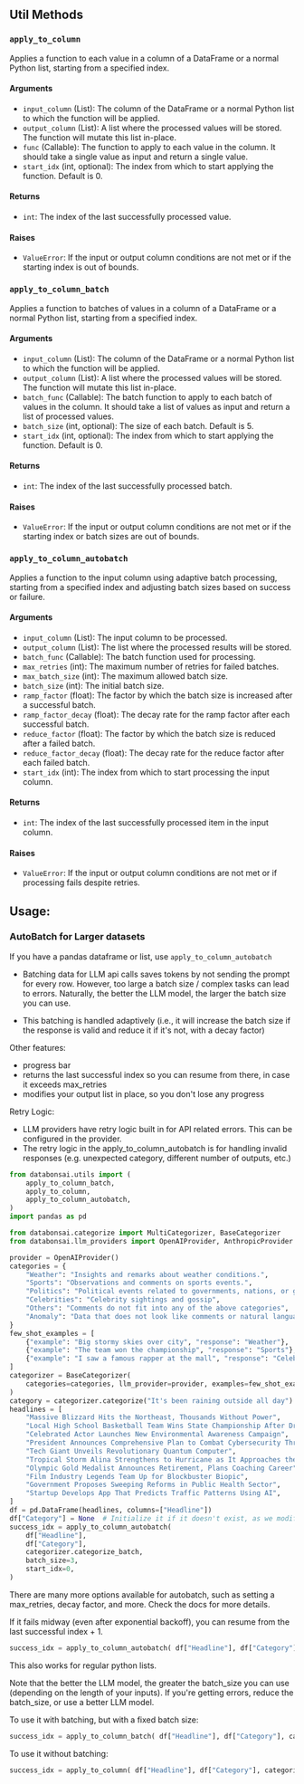 ## Util Methods

### `apply_to_column`

Applies a function to each value in a column of a DataFrame or a normal Python
list, starting from a specified index.

#### Arguments

-   `input_column` (List): The column of the DataFrame or a normal Python list
    to which the function will be applied.
-   `output_column` (List): A list where the processed values will be stored.
    The function will mutate this list in-place.
-   `func` (Callable): The function to apply to each value in the column. It
    should take a single value as input and return a single value.
-   `start_idx` (int, optional): The index from which to start applying the
    function. Default is 0.

#### Returns

-   `int`: The index of the last successfully processed value.

#### Raises

-   `ValueError`: If the input or output column conditions are not met or if the
    starting index is out of bounds.

### `apply_to_column_batch`

Applies a function to batches of values in a column of a DataFrame or a normal
Python list, starting from a specified index.

#### Arguments

-   `input_column` (List): The column of the DataFrame or a normal Python list
    to which the function will be applied.
-   `output_column` (List): A list where the processed values will be stored.
    The function will mutate this list in-place.
-   `batch_func` (Callable): The batch function to apply to each batch of values
    in the column. It should take a list of values as input and return a list of
    processed values.
-   `batch_size` (int, optional): The size of each batch. Default is 5.
-   `start_idx` (int, optional): The index from which to start applying the
    function. Default is 0.

#### Returns

-   `int`: The index of the last successfully processed batch.

#### Raises

-   `ValueError`: If the input or output column conditions are not met or if the
    starting index or batch sizes are out of bounds.

### `apply_to_column_autobatch`

Applies a function to the input column using adaptive batch processing, starting
from a specified index and adjusting batch sizes based on success or failure.

#### Arguments

-   `input_column` (List): The input column to be processed.
-   `output_column` (List): The list where the processed results will be stored.
-   `batch_func` (Callable): The batch function used for processing.
-   `max_retries` (int): The maximum number of retries for failed batches.
-   `max_batch_size` (int): The maximum allowed batch size.
-   `batch_size` (int): The initial batch size.
-   `ramp_factor` (float): The factor by which the batch size is increased after
    a successful batch.
-   `ramp_factor_decay` (float): The decay rate for the ramp factor after each
    successful batch.
-   `reduce_factor` (float): The factor by which the batch size is reduced after
    a failed batch.
-   `reduce_factor_decay` (float): The decay rate for the reduce factor after
    each failed batch.
-   `start_idx` (int): The index from which to start processing the input
    column.

#### Returns

-   `int`: The index of the last successfully processed item in the input
    column.

#### Raises

-   `ValueError`: If the input or output column conditions are not met or if
    processing fails despite retries.

## Usage:

### AutoBatch for Larger datasets

If you have a pandas dataframe or list, use `apply_to_column_autobatch`

-   Batching data for LLM api calls saves tokens by not sending the prompt for
    every row. However, too large a batch size / complex tasks can lead to
    errors. Naturally, the better the LLM model, the larger the batch size you
    can use.

-   This batching is handled adaptively (i.e., it will increase the batch size
    if the response is valid and reduce it if it's not, with a decay factor)

Other features:

-   progress bar
-   returns the last successful index so you can resume from there, in case it
    exceeds max_retries
-   modifies your output list in place, so you don't lose any progress

Retry Logic:

-   LLM providers have retry logic built in for API related errors. This can be
    configured in the provider.
-   The retry logic in the apply_to_column_autobatch is for handling invalid
    responses (e.g. unexpected category, different number of outputs, etc.)

```python
from databonsai.utils import (
    apply_to_column_batch,
    apply_to_column,
    apply_to_column_autobatch,
)
import pandas as pd

from databonsai.categorize import MultiCategorizer, BaseCategorizer
from databonsai.llm_providers import OpenAIProvider, AnthropicProvider

provider = OpenAIProvider()
categories = {
    "Weather": "Insights and remarks about weather conditions.",
    "Sports": "Observations and comments on sports events.",
    "Politics": "Political events related to governments, nations, or geopolitical issues.",
    "Celebrities": "Celebrity sightings and gossip",
    "Others": "Comments do not fit into any of the above categories",
    "Anomaly": "Data that does not look like comments or natural language",
}
few_shot_examples = [
    {"example": "Big stormy skies over city", "response": "Weather"},
    {"example": "The team won the championship", "response": "Sports"},
    {"example": "I saw a famous rapper at the mall", "response": "Celebrities"},
]
categorizer = BaseCategorizer(
    categories=categories, llm_provider=provider, examples=few_shot_examples
)
category = categorizer.categorize("It's been raining outside all day")
headlines = [
    "Massive Blizzard Hits the Northeast, Thousands Without Power",
    "Local High School Basketball Team Wins State Championship After Dramatic Final",
    "Celebrated Actor Launches New Environmental Awareness Campaign",
    "President Announces Comprehensive Plan to Combat Cybersecurity Threats",
    "Tech Giant Unveils Revolutionary Quantum Computer",
    "Tropical Storm Alina Strengthens to Hurricane as It Approaches the Coast",
    "Olympic Gold Medalist Announces Retirement, Plans Coaching Career",
    "Film Industry Legends Team Up for Blockbuster Biopic",
    "Government Proposes Sweeping Reforms in Public Health Sector",
    "Startup Develops App That Predicts Traffic Patterns Using AI",
]
df = pd.DataFrame(headlines, columns=["Headline"])
df["Category"] = None  # Initialize it if it doesn't exist, as we modify it in place
success_idx = apply_to_column_autobatch(
    df["Headline"],
    df["Category"],
    categorizer.categorize_batch,
    batch_size=3,
    start_idx=0,
)
```

There are many more options available for autobatch, such as setting a
max_retries, decay factor, and more. Check the docs for more details.

If it fails midway (even after exponential backoff), you can resume from the
last successful index + 1.

```python
success_idx = apply_to_column_autobatch( df["Headline"], df["Category"], categorizer.categorize_batch, batch_size=10, start_idx=success_idx+1)
```

This also works for regular python lists.

Note that the better the LLM model, the greater the batch_size you can use
(depending on the length of your inputs). If you're getting errors, reduce the
batch_size, or use a better LLM model.

To use it with batching, but with a fixed batch size:

```python
success_idx = apply_to_column_batch( df["Headline"], df["Category"], categorizer.categorize_batch, batch_size=3, start_idx=0)
```

To use it without batching:

```python
success_idx = apply_to_column( df["Headline"], df["Category"], categorizer.categorize)
```
